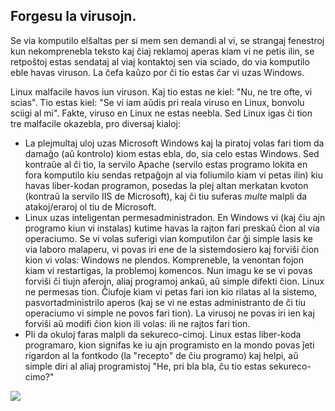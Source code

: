 



<h2>Forgesu la virusojn.</h2>

Se via komputilo elŝaltas per si mem sen demandi al vi, se strangaj fenestroj kun nekomprenebla teksto kaj ĉiaj reklamoj aperas kiam vi ne petis ilin, se retpoŝtoj estas sendataj al viaj kontaktoj sen via sciado, do via komputilo eble havas viruson. La ĉefa kaŭzo por ĉi tio estas ĉar vi uzas Windows.

Linux malfacile havos iun viruson. Kaj tio estas ne kiel: "Nu, ne tre ofte, vi scias". Tio estas kiel: "Se vi iam aŭdis pri reala viruso en Linux, bonvolu sciigi al mi". Fakte, viruso en Linux ne estas neebla. Sed Linux igas ĉi tion tre malfacile okazebla, pro diversaj kialoj:

<ul>

<li>La plejmultaj uloj uzas Microsoft Windows kaj la piratoj volas fari tiom da damaĝo (aŭ kontrolo) kiom estas ebla, do, sia celo estas Windows. Sed kontraŭe al ĉi tio, la servilo Apache (servilo estas programo lokita en fora komputilo kiu sendas retpaĝojn al via foliumilo kiam vi petas ilin) kiu havas liber-kodan programon, posedas la plej altan merkatan kvoton (kontraŭ la servilo IIS de Microsoft), kaj ĉi tiu suferas <i>multe</i> malpli da atakoj/eraroj ol tiu de Microsoft.</li>

<li>Linux uzas inteligentan permesadministradon. En Windows vi (kaj ĉiu ajn programo kiun vi instalas) kutime havas la rajton fari preskaŭ ĉion al via operaciumo. Se vi volas suferigi vian komputilon ĉar ĝi simple lasis ke via laboro malaperu, vi povas iri ene de la sistemdosiero kaj forviŝi ĉion kion vi volas: Windows ne plendos. Kompreneble, la venontan fojon kiam vi restartigas, la problemoj komencos. Nun imagu ke se vi povas forviŝi ĉi tiujn aferojn, aliaj programoj ankaŭ, aŭ simple difekti ĉion. Linux ne permesas tion. Ĉiufoje kiam vi petas fari ion kio rilatas al la sistemo, pasvortadministrilo aperos (kaj se vi ne estas administranto de ĉi tiu operaciumo vi simple ne povos fari tion). La virusoj ne povas iri ien kaj forviŝi aŭ modifi ĉion kion ili volas: ili ne rajtos fari tion.</li>

<li>Pli da okuloj faras malpli da sekureco-cimoj. Linux estas liber-koda programaro, kion signifas ke iu ajn programisto en la mondo povas ĵeti rigardon al la fontkodo (la "recepto" de ĉiu programo) kaj helpi, aŭ simple diri al aliaj programistoj "He, pri bla bla, ĉu tio estas sekureco-cimo?"</li>

</ul>

<img src="Images/viruses_thumb.png" />





